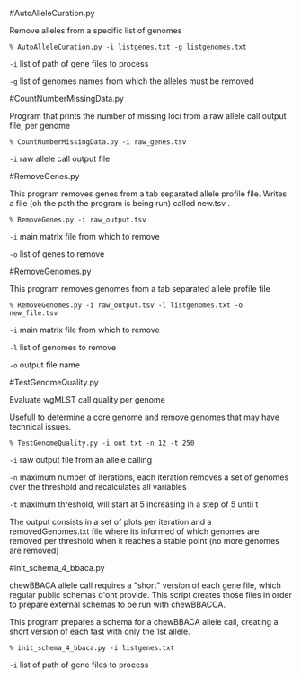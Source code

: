 #AutoAlleleCuration.py

Remove alleles from a specific list of genomes

	% AutoAlleleCuration.py -i listgenes.txt -g listgenomes.txt
	
`-i` list of path of gene files to process

`-g` list of genomes names from which the alleles must be removed



#CountNumberMissingData.py

Program that prints the number of missing loci from a raw allele call output file, per genome

	% CountNumberMissingData.py -i raw_genes.tsv
	
`-i` raw allele call output file


#RemoveGenes.py

This program removes genes from a tab separated allele profile file. Writes a file (oh the path the program is being run) called new.tsv .

	% RemoveGenes.py -i raw_output.tsv
	
`-i` main matrix file from which to remove

`-o` list of genes to remove

#RemoveGenomes.py

This program removes genomes from a tab separated allele profile file

	% RemoveGenomes.py -i raw_output.tsv -l listgenomes.txt -o new_file.tsv
	
`-i` main matrix file from which to remove

`-l` list of genomes to remove

`-o` output file name

#TestGenomeQuality.py

Evaluate wgMLST call quality per genome

Usefull to determine a core genome and remove genomes that may have technical issues.

	% TestGenomeQuality.py -i out.txt -n 12 -t 250
	
`-i` raw output file from an allele calling

`-n` maximum number of iterations, each iteration removes a set of genomes over the threshold and recalculates all variables

`-t` maximum threshold, will start at 5 increasing in a step of 5 until t

The output consists in a set of plots per iteration and a removedGenomes.txt file where its informed of which genomes are removed per threshold when it reaches a stable point (no more genomes are removed)


#init_schema_4_bbaca.py

chewBBACA allele call requires a "short" version of each gene file, which regular public schemas d'ont provide. This script creates those files in order to prepare external schemas to be run with chewBBACCA.

This program prepares a schema for a chewBBACA allele call, creating a short version of each fast with only the 1st allele.

	% init_schema_4_bbaca.py -i listgenes.txt
	
`-i` list of path of gene files to process
